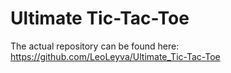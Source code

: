 # Ultimate Tic-Tac-Toe

The actual repository can be found here: https://github.com/LeoLeyva/Ultimate_Tic-Tac-Toe
